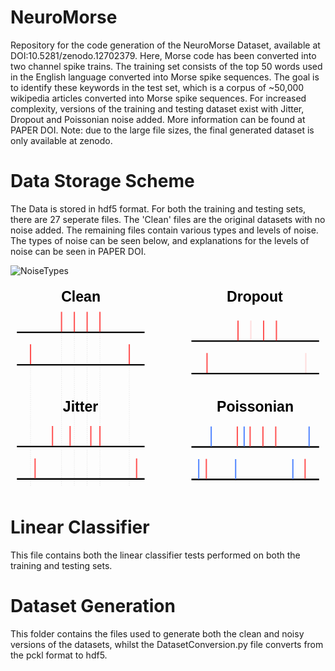 

# NeuroMorse
Repository for the code generation of the NeuroMorse Dataset, available at DOI:10.5281/zenodo.12702379. Here, Morse code has been converted into two channel spike trains. The training set consists of the top 50 words used in the English language converted into Morse spike sequences. The goal is to identify these keywords in the test set, which is a corpus of ~50,000 wikipedia articles converted into Morse spike sequences. For increased complexity, versions of the training and testing dataset exist with Jitter, Dropout and Poissonian noise added. More information can be found at PAPER DOI. Note: due to the large file sizes, the final generated dataset is only available at zenodo.

# Data Storage Scheme
The Data is stored in hdf5 format. For both the training and testing sets, there are 27 seperate files. The 'Clean' files are the original datasets with no noise added. The remaining files contain various types and levels of noise. The types of noise can be seen below, and explanations for the levels of noise can be seen in PAPER DOI.

![NoiseTypes](https://github.com/user-attachments/assets/7997c699-816f-44eb-8830-39191316c2c4)


<svg
   width="246.65456mm"
   height="162.42403mm"
   viewBox="0 0 246.65456 162.42403"
   version="1.1"
   id="svg5920"
   inkscape:version="1.1 (c68e22c387, 2021-05-23)"
   sodipodi:docname="NoiseTypes.svg"
   xmlns:inkscape="http://www.inkscape.org/namespaces/inkscape"
   xmlns:sodipodi="http://sodipodi.sourceforge.net/DTD/sodipodi-0.dtd"
   xmlns="http://www.w3.org/2000/svg"
   xmlns:svg="http://www.w3.org/2000/svg">
  <defs
     id="defs5917" />
  <g
     inkscape:label="Layer 1"
     inkscape:groupmode="layer"
     id="layer1"
     transform="translate(8.439662,-27.575981)">
    <path
       style="fill:none;stroke:#000000;stroke-width:0.1;stroke-linecap:butt;stroke-linejoin:miter;stroke-miterlimit:4;stroke-dasharray:0.8, 0.8;stroke-dashoffset:0;stroke-opacity:0.462151"
       d="M 61.585159,64.410888 V 185"
       id="path21780"
       sodipodi:nodetypes="cc" />
    <text
       xml:space="preserve"
       style="font-weight:bold;font-size:11.2889px;line-height:1.25;font-family:Arial;-inkscape-font-specification:'Arial Bold';stroke-width:0.264583"
       x="31.302683"
       y="40.794609"
       id="text8711"><tspan
         sodipodi:role="line"
         id="tspan8709"
         style="stroke-width:0.264583"
         x="31.302683"
         y="40.794609">Clean</tspan></text>
    <g
       id="g21729">
      <path
         style="fill:none;stroke:#000000;stroke-width:1.13383;stroke-linecap:butt;stroke-linejoin:miter;stroke-miterlimit:4;stroke-dasharray:none;stroke-opacity:1"
         d="M -3.4396618,90.257135 H 96.560337"
         id="path9451"
         sodipodi:nodetypes="cc" />
      <path
         style="fill:none;stroke:#000000;stroke-width:1.12484;stroke-linecap:butt;stroke-linejoin:miter;stroke-miterlimit:4;stroke-dasharray:none;stroke-opacity:1"
         d="M -3.4396618,64.81986 H 96.560337"
         id="path9453"
         sodipodi:nodetypes="cc" />
      <path
         style="fill:#000000;fill-opacity:1;stroke:#ff5454;stroke-width:1;stroke-linecap:butt;stroke-linejoin:miter;stroke-miterlimit:4;stroke-dasharray:none;stroke-opacity:1"
         d="M 7.2376808,89.810965 V 74.17938"
         id="path43026"
         sodipodi:nodetypes="cc" />
      <path
         style="fill:#000000;fill-opacity:1;stroke:#ff5454;stroke-width:1;stroke-linecap:butt;stroke-linejoin:miter;stroke-miterlimit:4;stroke-dasharray:none;stroke-opacity:1"
         d="M 31.513571,64.41134 V 48.77976"
         id="path43026-3"
         sodipodi:nodetypes="cc" />
      <path
         style="fill:#000000;fill-opacity:1;stroke:#ff5454;stroke-width:1;stroke-linecap:butt;stroke-linejoin:miter;stroke-miterlimit:4;stroke-dasharray:none;stroke-opacity:1"
         d="M 41.537161,64.4109 V 48.77931"
         id="path43026-4"
         sodipodi:nodetypes="cc" />
      <path
         style="fill:#000000;fill-opacity:1;stroke:#ff5454;stroke-width:1;stroke-linecap:butt;stroke-linejoin:miter;stroke-miterlimit:4;stroke-dasharray:none;stroke-opacity:1"
         d="M 51.561161,64.41089 V 48.77931"
         id="path43026-0"
         sodipodi:nodetypes="cc" />
      <path
         style="fill:#000000;fill-opacity:1;stroke:#ff5454;stroke-width:1;stroke-linecap:butt;stroke-linejoin:miter;stroke-miterlimit:4;stroke-dasharray:none;stroke-opacity:1"
         d="M 61.585161,64.41089 V 48.77931"
         id="path43026-39"
         sodipodi:nodetypes="cc" />
      <path
         style="fill:#000000;fill-opacity:1;stroke:#ff5454;stroke-width:1;stroke-linecap:butt;stroke-linejoin:miter;stroke-miterlimit:4;stroke-dasharray:none;stroke-opacity:1"
         d="M 84.573511,89.810895 V 74.17931"
         id="path43026-9"
         sodipodi:nodetypes="cc" />
    </g>
    <g
       id="g26605"
       transform="translate(-56.808783)">
      <path
         style="fill:none;stroke:#000000;stroke-width:1.13383;stroke-linecap:butt;stroke-linejoin:miter;stroke-miterlimit:4;stroke-dasharray:none;stroke-opacity:1"
         d="m 190.02367,97.119775 h 100"
         id="path9451-2"
         sodipodi:nodetypes="cc" />
      <path
         style="fill:none;stroke:#000000;stroke-width:1.12484;stroke-linecap:butt;stroke-linejoin:miter;stroke-miterlimit:4;stroke-dasharray:none;stroke-opacity:1"
         d="m 190.02367,71.6825 h 100"
         id="path9453-8"
         sodipodi:nodetypes="cc" />
      <path
         style="fill:#000000;fill-opacity:1;stroke:#ff5454;stroke-width:1;stroke-linecap:butt;stroke-linejoin:miter;stroke-miterlimit:4;stroke-dasharray:none;stroke-opacity:1"
         d="M 202.25116,96.673605 V 81.04202"
         id="path43026-93"
         sodipodi:nodetypes="cc" />
      <path
         style="fill:#000000;fill-opacity:1;stroke:#ff5454;stroke-width:1;stroke-linecap:butt;stroke-linejoin:miter;stroke-miterlimit:4;stroke-dasharray:none;stroke-opacity:1"
         d="M 226.52705,71.27398 V 55.6424"
         id="path43026-3-3"
         sodipodi:nodetypes="cc" />
      <path
         style="fill:#000000;fill-opacity:1;stroke:#ff5454;stroke-width:1;stroke-linecap:butt;stroke-linejoin:miter;stroke-miterlimit:4;stroke-dasharray:none;stroke-opacity:0.187251"
         d="M 236.55064,71.27354 V 55.64195"
         id="path43026-4-3"
         sodipodi:nodetypes="cc" />
      <path
         style="fill:#000000;fill-opacity:1;stroke:#ff5454;stroke-width:1;stroke-linecap:butt;stroke-linejoin:miter;stroke-miterlimit:4;stroke-dasharray:none;stroke-opacity:1"
         d="M 246.57464,71.27353 V 55.64195"
         id="path43026-0-9"
         sodipodi:nodetypes="cc" />
      <path
         style="fill:#000000;fill-opacity:1;stroke:#ff5454;stroke-width:1;stroke-linecap:butt;stroke-linejoin:miter;stroke-miterlimit:4;stroke-dasharray:none;stroke-opacity:1"
         d="M 256.59864,71.27353 V 55.64195"
         id="path43026-39-2"
         sodipodi:nodetypes="cc" />
      <path
         style="fill:#000000;fill-opacity:1;stroke:#ff5454;stroke-width:1;stroke-linecap:butt;stroke-linejoin:miter;stroke-miterlimit:4;stroke-dasharray:none;stroke-opacity:0.188235"
         d="M 279.58699,96.673535 V 81.04195"
         id="path43026-9-7"
         sodipodi:nodetypes="cc" />
    </g>
    <g
       id="g26579">
      <path
         style="fill:none;stroke:#000000;stroke-width:1.13383;stroke-linecap:butt;stroke-linejoin:miter;stroke-miterlimit:4;stroke-dasharray:none;stroke-opacity:1"
         d="m -3.439662,179.66213 h 100"
         id="path9451-8"
         sodipodi:nodetypes="cc" />
      <path
         style="fill:none;stroke:#000000;stroke-width:1.12484;stroke-linecap:butt;stroke-linejoin:miter;stroke-miterlimit:4;stroke-dasharray:none;stroke-opacity:1"
         d="m -3.439662,154.22486 h 100"
         id="path9453-9"
         sodipodi:nodetypes="cc" />
      <path
         style="fill:#000000;fill-opacity:1;stroke:#ff5454;stroke-width:1;stroke-linecap:butt;stroke-linejoin:miter;stroke-miterlimit:4;stroke-dasharray:none;stroke-opacity:1"
         d="M 10.809749,179.21596 V 163.58438"
         id="path43026-43"
         sodipodi:nodetypes="cc" />
      <path
         style="fill:#000000;fill-opacity:1;stroke:#ff5454;stroke-width:1;stroke-linecap:butt;stroke-linejoin:miter;stroke-miterlimit:4;stroke-dasharray:none;stroke-opacity:1"
         d="M 24.436829,153.81634 V 138.18476"
         id="path43026-3-6"
         sodipodi:nodetypes="cc" />
      <path
         style="fill:#000000;fill-opacity:1;stroke:#ff5454;stroke-width:1;stroke-linecap:butt;stroke-linejoin:miter;stroke-miterlimit:4;stroke-dasharray:none;stroke-opacity:1"
         d="M 38.234681,153.8159 V 138.18431"
         id="path43026-4-9"
         sodipodi:nodetypes="cc" />
      <path
         style="fill:#000000;fill-opacity:1;stroke:#ff5454;stroke-width:1;stroke-linecap:butt;stroke-linejoin:miter;stroke-miterlimit:4;stroke-dasharray:none;stroke-opacity:1"
         d="M 54.459254,153.81589 V 138.18431"
         id="path43026-0-4"
         sodipodi:nodetypes="cc" />
      <path
         style="fill:#000000;fill-opacity:1;stroke:#ff5454;stroke-width:1;stroke-linecap:butt;stroke-linejoin:miter;stroke-miterlimit:4;stroke-dasharray:none;stroke-opacity:1"
         d="M 61.58516,153.81589 V 138.18431"
         id="path43026-39-3"
         sodipodi:nodetypes="cc" />
      <path
         style="fill:#000000;fill-opacity:1;stroke:#ff5454;stroke-width:1;stroke-linecap:butt;stroke-linejoin:miter;stroke-miterlimit:4;stroke-dasharray:none;stroke-opacity:1"
         d="M 90.302301,179.21589 V 163.58431"
         id="path43026-9-9"
         sodipodi:nodetypes="cc" />
    </g>
    <g
       id="g26595"
       transform="translate(-27.228603,-62.544911)">
      <path
         style="fill:none;stroke:#000000;stroke-width:1.13383;stroke-linecap:butt;stroke-linejoin:miter;stroke-miterlimit:4;stroke-dasharray:none;stroke-opacity:1"
         d="m 160.44349,242.56971 h 100"
         id="path9451-5"
         sodipodi:nodetypes="cc" />
      <path
         style="fill:none;stroke:#000000;stroke-width:1.12484;stroke-linecap:butt;stroke-linejoin:miter;stroke-miterlimit:4;stroke-dasharray:none;stroke-opacity:1"
         d="m 160.44349,217.13244 h 100"
         id="path9453-5"
         sodipodi:nodetypes="cc" />
      <path
         style="fill:#000000;fill-opacity:1;stroke:#ff5454;stroke-width:1;stroke-linecap:butt;stroke-linejoin:miter;stroke-miterlimit:4;stroke-dasharray:none;stroke-opacity:1"
         d="M 172.13177,242.12354 V 226.49196"
         id="path43026-8"
         sodipodi:nodetypes="cc" />
      <path
         style="fill:#000000;fill-opacity:1;stroke:#ff5454;stroke-width:1;stroke-linecap:butt;stroke-linejoin:miter;stroke-miterlimit:4;stroke-dasharray:none;stroke-opacity:1"
         d="M 196.40766,216.72392 V 201.09234"
         id="path43026-3-0"
         sodipodi:nodetypes="cc" />
      <path
         style="fill:#000000;fill-opacity:1;stroke:#5487ff;stroke-width:1;stroke-linecap:butt;stroke-linejoin:miter;stroke-miterlimit:4;stroke-dasharray:none;stroke-opacity:1"
         d="M 175.95058,216.72358 V 201.092"
         id="path43026-3-0-2"
         sodipodi:nodetypes="cc" />
      <path
         style="fill:#000000;fill-opacity:1;stroke:#5487ff;stroke-width:1;stroke-linecap:butt;stroke-linejoin:miter;stroke-miterlimit:4;stroke-dasharray:none;stroke-opacity:1"
         d="M 201.74858,216.72358 V 201.092"
         id="path43026-3-0-2-9"
         sodipodi:nodetypes="cc" />
      <path
         style="fill:#000000;fill-opacity:1;stroke:#5487ff;stroke-width:1;stroke-linecap:butt;stroke-linejoin:miter;stroke-miterlimit:4;stroke-dasharray:none;stroke-opacity:1"
         d="M 252.61847,216.72358 V 201.092"
         id="path43026-3-0-2-3"
         sodipodi:nodetypes="cc" />
      <path
         style="fill:#000000;fill-opacity:1;stroke:#5487ff;stroke-width:1;stroke-linecap:butt;stroke-linejoin:miter;stroke-miterlimit:4;stroke-dasharray:none;stroke-opacity:1"
         d="M 166.17794,242.28947 V 226.65789"
         id="path43026-3-0-2-5"
         sodipodi:nodetypes="cc" />
      <path
         style="fill:#000000;fill-opacity:1;stroke:#5487ff;stroke-width:1;stroke-linecap:butt;stroke-linejoin:miter;stroke-miterlimit:4;stroke-dasharray:none;stroke-opacity:1"
         d="M 195.07622,242.28947 V 226.65789"
         id="path43026-3-0-2-9-3"
         sodipodi:nodetypes="cc" />
      <path
         style="fill:#000000;fill-opacity:1;stroke:#5487ff;stroke-width:1;stroke-linecap:butt;stroke-linejoin:miter;stroke-miterlimit:4;stroke-dasharray:none;stroke-opacity:1"
         d="M 239.88034,242.28947 V 226.65789"
         id="path43026-3-0-2-3-6"
         sodipodi:nodetypes="cc" />
      <path
         style="fill:#000000;fill-opacity:1;stroke:#ff5454;stroke-width:1;stroke-linecap:butt;stroke-linejoin:miter;stroke-miterlimit:4;stroke-dasharray:none;stroke-opacity:1"
         d="M 206.43125,216.72348 V 201.09189"
         id="path43026-4-8"
         sodipodi:nodetypes="cc" />
      <path
         style="fill:#000000;fill-opacity:1;stroke:#ff5454;stroke-width:1;stroke-linecap:butt;stroke-linejoin:miter;stroke-miterlimit:4;stroke-dasharray:none;stroke-opacity:1"
         d="M 216.45525,216.72347 V 201.09189"
         id="path43026-0-5"
         sodipodi:nodetypes="cc" />
      <path
         style="fill:#000000;fill-opacity:1;stroke:#ff5454;stroke-width:1;stroke-linecap:butt;stroke-linejoin:miter;stroke-miterlimit:4;stroke-dasharray:none;stroke-opacity:1"
         d="M 226.47925,216.72347 V 201.09189"
         id="path43026-39-1"
         sodipodi:nodetypes="cc" />
      <path
         style="fill:#000000;fill-opacity:1;stroke:#ff5454;stroke-width:1;stroke-linecap:butt;stroke-linejoin:miter;stroke-miterlimit:4;stroke-dasharray:none;stroke-opacity:1"
         d="M 249.4676,242.12347 V 226.49189"
         id="path43026-9-8"
         sodipodi:nodetypes="cc" />
    </g>
    <text
       xml:space="preserve"
       style="font-weight:bold;font-size:11.2889px;line-height:1.25;font-family:Arial;-inkscape-font-specification:'Arial Bold';stroke-width:0.264583"
       x="160.93199"
       y="40.656807"
       id="text17273"><tspan
         sodipodi:role="line"
         id="tspan17271"
         style="stroke-width:0.264583"
         x="160.93199"
         y="40.656807">Dropout</tspan></text>
    <text
       xml:space="preserve"
       style="font-weight:bold;font-size:11.2889px;line-height:1.25;font-family:Arial;-inkscape-font-specification:'Arial Bold';stroke-width:0.264583"
       x="32.589771"
       y="126.89351"
       id="text18057"><tspan
         sodipodi:role="line"
         id="tspan18055"
         style="stroke-width:0.264583"
         x="32.589771"
         y="126.89351">Jitter</tspan></text>
    <text
       xml:space="preserve"
       style="font-weight:bold;font-size:11.2889px;line-height:1.25;font-family:Arial;-inkscape-font-specification:'Arial Bold';stroke-width:0.264583"
       x="153.0744"
       y="126.89351"
       id="text18721"><tspan
         sodipodi:role="line"
         id="tspan18719"
         style="stroke-width:0.264583"
         x="153.0744"
         y="126.89351">Poissonian</tspan></text>
    <path
       style="fill:none;stroke:#000000;stroke-width:0.1;stroke-linecap:butt;stroke-linejoin:miter;stroke-miterlimit:4;stroke-dasharray:0.8, 0.8;stroke-dashoffset:0;stroke-opacity:0.462151"
       d="M 7.2376807,89.810965 V 185"
       id="path21772"
       sodipodi:nodetypes="cc" />
    <path
       style="fill:none;stroke:#000000;stroke-width:0.1;stroke-linecap:butt;stroke-linejoin:miter;stroke-miterlimit:4;stroke-dasharray:0.8, 0.8;stroke-dashoffset:0;stroke-opacity:0.462151"
       d="M 31.513571,64.411338 V 185"
       id="path21774"
       sodipodi:nodetypes="cc" />
    <path
       style="fill:none;stroke:#000000;stroke-width:0.1;stroke-linecap:butt;stroke-linejoin:miter;stroke-miterlimit:4;stroke-dasharray:0.8, 0.8;stroke-dashoffset:0;stroke-opacity:0.462151"
       d="M 41.537159,64.410899 V 185"
       id="path21776"
       sodipodi:nodetypes="cc" />
    <path
       style="fill:none;stroke:#000000;stroke-width:0.1;stroke-linecap:butt;stroke-linejoin:miter;stroke-miterlimit:4;stroke-dasharray:0.8, 0.8;stroke-dashoffset:0;stroke-opacity:0.462151"
       d="M 51.561161,64.410888 V 185"
       id="path21778"
       sodipodi:nodetypes="cc" />
    <path
       style="fill:none;stroke:#000000;stroke-width:0.1;stroke-linecap:butt;stroke-linejoin:miter;stroke-miterlimit:4;stroke-dasharray:0.8, 0.8;stroke-dashoffset:0;stroke-opacity:0.462151"
       d="M 84.573511,89.810893 V 185"
       id="path21782"
       sodipodi:nodetypes="cc" />
  </g>
</svg>

# Linear Classifier
This file contains both the linear classifier tests performed on both the training and testing sets.

# Dataset Generation
This folder contains the files used to generate both the clean and noisy versions of the datasets, whilst the DatasetConversion.py file converts from the pckl format to hdf5.
